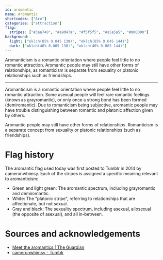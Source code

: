 ```yaml
---
id: aromantic
name: Aromantic
shortcodes: ["Aro"]
categories: ["attraction"]
flag:
  stripes: ["#3aa740", "#a9d47a", "#f5f5f5", "#a5a5a5", "#000000"]
background:
  light: ["oklch(85% 0.045 130)", "oklch(85% 0.045 144)"]
  dark: ["oklch(40% 0.065 130)", "oklch(40% 0.065 144)"]
---
```


Aromanticism is a romantic orientation where people feel little to no romantic
attraction. Aromantic people may still have other forms of relationships, as
romanticism is separate from sexuality or platonic relationships such as
friendships.

---

Aromanticism is a romantic orientation where people feel little to no romantic
attraction. Some asexual people will feel rare romantic feelings (known as
grayromantic), or only once a strong bond has been formed (demiromantic). Due to
romanticism being subjective, aromantic people may have trouble distinguishing
between romantic and platonic affection given by others.

Aromantic people may still have other forms of relationships. Romanticism is a
separate concept from sexuality or platonic relationships (such as friendships).

# Flag history

The aromantic flag used today was first posted to Tumblr in 2014 by
cameronwhimsy. Each of the stripes is assigned a specific meaning relevant to
aromanticism:

- Green and light green: The aromantic spectrum, including grayromantic and
  demiromantic.
- White: The "platonic stripe", referring to relationships that are
  affectionate, but not sexual.
- Gray and black: The sexuality spectrum, including asexual, allosexual (the
  opposite of asexual), and all in-between.

# Sources and acknowledgements

- [Meet the aromantics | The Guardian](https://www.theguardian.com/lifeandstyle/2017/oct/11/meet-the-aromantics-not-cold-dont-have-romantic-feelings-sex)
- [cameronwhimsy - Tumblr](https://cameronwhimsy.tumblr.com/post/102698477928/whoops-yeah-i-just-realised-i-never-actually-made)
